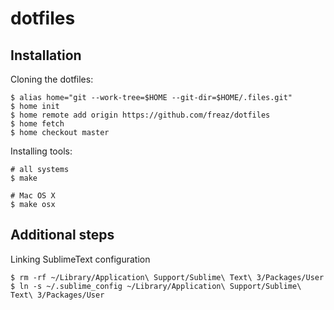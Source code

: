 # dotfiles

## Installation

Cloning the dotfiles:

```shell
$ alias home="git --work-tree=$HOME --git-dir=$HOME/.files.git"
$ home init
$ home remote add origin https://github.com/freaz/dotfiles
$ home fetch
$ home checkout master
```

Installing tools:

```shell
# all systems
$ make

# Mac OS X
$ make osx
```

## Additional steps

Linking SublimeText configuration

```shell
$ rm -rf ~/Library/Application\ Support/Sublime\ Text\ 3/Packages/User
$ ln -s ~/.sublime_config ~/Library/Application\ Support/Sublime\ Text\ 3/Packages/User
```